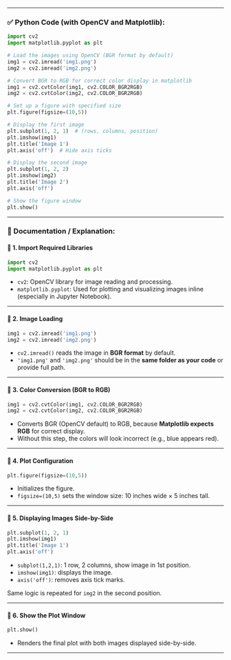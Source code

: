 
---

### ✅ Python Code (with OpenCV and Matplotlib):

```python
import cv2
import matplotlib.pyplot as plt

# Load the images using OpenCV (BGR format by default)
img1 = cv2.imread('img1.png')
img2 = cv2.imread('img2.png')

# Convert BGR to RGB for correct color display in matplotlib
img1 = cv2.cvtColor(img1, cv2.COLOR_BGR2RGB)
img2 = cv2.cvtColor(img2, cv2.COLOR_BGR2RGB)

# Set up a figure with specified size
plt.figure(figsize=(10,5))

# Display the first image
plt.subplot(1, 2, 1)  # (rows, columns, position)
plt.imshow(img1)
plt.title('Image 1')
plt.axis('off')  # Hide axis ticks

# Display the second image
plt.subplot(1, 2, 2)
plt.imshow(img2)
plt.title('Image 2')
plt.axis('off')

# Show the figure window
plt.show()
```

---

### 📄 Documentation / Explanation:

#### 📌 1. **Import Required Libraries**

```python
import cv2
import matplotlib.pyplot as plt
```

* `cv2`: OpenCV library for image reading and processing.
* `matplotlib.pyplot`: Used for plotting and visualizing images inline (especially in Jupyter Notebook).

---

#### 📌 2. **Image Loading**

```python
img1 = cv2.imread('img1.png')
img2 = cv2.imread('img2.png')
```

* `cv2.imread()` reads the image in **BGR format** by default.
* `'img1.png'` and `'img2.png'` should be in the **same folder as your code** or provide full path.

---

#### 📌 3. **Color Conversion (BGR to RGB)**

```python
img1 = cv2.cvtColor(img1, cv2.COLOR_BGR2RGB)
img2 = cv2.cvtColor(img2, cv2.COLOR_BGR2RGB)
```

* Converts BGR (OpenCV default) to RGB, because **Matplotlib expects RGB** for correct display.
* Without this step, the colors will look incorrect (e.g., blue appears red).

---

#### 📌 4. **Plot Configuration**

```python
plt.figure(figsize=(10,5))
```

* Initializes the figure.
* `figsize=(10,5)` sets the window size: 10 inches wide × 5 inches tall.

---

#### 📌 5. **Displaying Images Side-by-Side**

```python
plt.subplot(1, 2, 1)
plt.imshow(img1)
plt.title('Image 1')
plt.axis('off')
```

* `subplot(1,2,1)`: 1 row, 2 columns, show image in 1st position.
* `imshow(img1)`: displays the image.
* `axis('off')`: removes axis tick marks.

Same logic is repeated for `img2` in the second position.

---

#### 📌 6. **Show the Plot Window**

```python
plt.show()
```

* Renders the final plot with both images displayed side-by-side.

---
